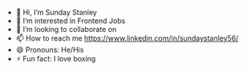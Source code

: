 - 👋 Hi, I’m Sunday Stanley
- 👀 I’m interested in Frontend Jobs
- 💞️ I’m looking to collaborate on 
- 📫 How to reach me <a>https://www.linkedin.com/in/sundaystanley56/</a>
- 😄 Pronouns: He/His
- ⚡ Fun fact: I love boxing

<!---
stanleyIdung/stanleyIdung is a ✨ special ✨ repository because its `README.md` (this file) appears on your GitHub profile.
You can click the Preview link to take a look at your changes.
--->
